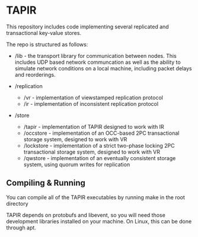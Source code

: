 # TAPIR

This repository includes code implementing several replicated and
transactional key-value stores.

The repo is structured as follows:

- /lib - the transport library for communication between nodes. This
  includes UDP based network communcation as well as the ability to
  simulate network conditions on a local machine, including packet
  delays and reorderings.

- /replication
  - /vr - implementation of viewstamped replication protocol
  - /ir - implementation of inconsistent replication protocol

- /store
  - /tapir - implementation of TAPIR designed to work with IR
  - /occstore - implementation of an OCC-based 2PC transactional
  storage system, designed to work with VR
  - /lockstore - implementation of a strict two-phase locking 2PC
  transactional storage system, designed to work with VR
  - /qwstore - implementation of an eventually consistent storage
    system, using quorum writes for replication

## Compiling & Running
You can compile all of the TAPIR executables by running make in the root directory

TAPIR depends on protobufs and libevent, so you will need those development libraries installed on your machine. On Linux, this can be done through apt.